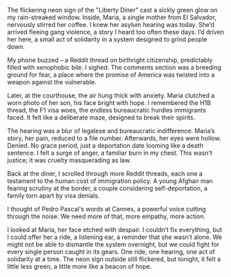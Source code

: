 The flickering neon sign of the "Liberty Diner" cast a sickly green glow on my rain-streaked window. Inside, Maria, a single mother from El Salvador, nervously stirred her coffee. I knew her asylum hearing was today. She’d arrived fleeing gang violence, a story I heard too often these days. I’d driven her here, a small act of solidarity in a system designed to grind people down.

My phone buzzed – a Reddit thread on birthright citizenship, predictably filled with xenophobic bile. I sighed. The comments section was a breeding ground for fear, a place where the promise of America was twisted into a weapon against the vulnerable.

Later, at the courthouse, the air hung thick with anxiety. Maria clutched a worn photo of her son, his face bright with hope. I remembered the H1B thread, the F1 visa woes, the endless bureaucratic hurdles immigrants faced. It felt like a deliberate maze, designed to break their spirits.

The hearing was a blur of legalese and bureaucratic indifference. Maria’s story, her pain, reduced to a file number. Afterwards, her eyes were hollow. Denied. No grace period, just a deportation date looming like a death sentence. I felt a surge of anger, a familiar burn in my chest. This wasn’t justice; it was cruelty masquerading as law.

Back at the diner, I scrolled through more Reddit threads, each one a testament to the human cost of immigration policy. A young Afghan man fearing scrutiny at the border, a couple considering self-deportation, a family torn apart by visa denials.

I thought of Pedro Pascal's words at Cannes, a powerful voice cutting through the noise. We need more of that, more empathy, more action.

I looked at Maria, her face etched with despair. I couldn’t fix everything, but I could offer her a ride, a listening ear, a reminder that she wasn’t alone. We might not be able to dismantle the system overnight, but we could fight for every single person caught in its gears. One ride, one hearing, one act of solidarity at a time. The neon sign outside still flickered, but tonight, it felt a little less green, a little more like a beacon of hope.